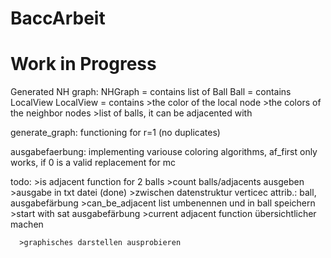 # BaccArbeit
# Work in Progress

Generated NH graph:
NHGraph = contains list of Ball
Ball = contains LocalView
LocalView = contains >the color of the local node
                     >the colors of the neighbor nodes
                     >list of balls, it can be adjacented with

generate_graph: functioning for r=1 (no duplicates)


ausgabefaerbung: implementing variouse coloring algorithms, af_first only works, if 0 is a valid replacement for mc

todo: >is adjacent function for 2 balls
      >count balls/adjacents ausgeben
      >ausgabe in txt datei (done)
      >zwischen datenstruktur verticec attrib.: ball, ausgabefärbung
      >can_be_adjacent list umbenennen und in ball speichern
      >start with sat ausgabefärbung
      >current adjacent function übersichtlicher machen 

      >graphisches darstellen ausprobieren

